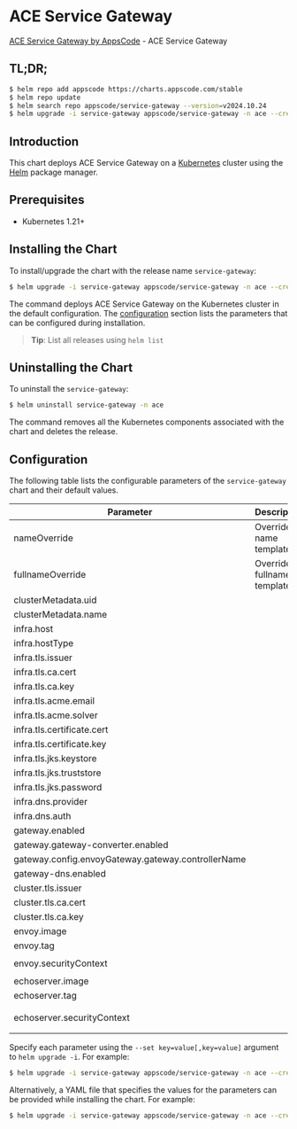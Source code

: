 # ACE Service Gateway

[ACE Service Gateway by AppsCode](https://github.com/appscode-cloud) - ACE Service Gateway

## TL;DR;

```bash
$ helm repo add appscode https://charts.appscode.com/stable
$ helm repo update
$ helm search repo appscode/service-gateway --version=v2024.10.24
$ helm upgrade -i service-gateway appscode/service-gateway -n ace --create-namespace --version=v2024.10.24
```

## Introduction

This chart deploys ACE Service Gateway on a [Kubernetes](http://kubernetes.io) cluster using the [Helm](https://helm.sh) package manager.

## Prerequisites

- Kubernetes 1.21+

## Installing the Chart

To install/upgrade the chart with the release name `service-gateway`:

```bash
$ helm upgrade -i service-gateway appscode/service-gateway -n ace --create-namespace --version=v2024.10.24
```

The command deploys ACE Service Gateway on the Kubernetes cluster in the default configuration. The [configuration](#configuration) section lists the parameters that can be configured during installation.

> **Tip**: List all releases using `helm list`

## Uninstalling the Chart

To uninstall the `service-gateway`:

```bash
$ helm uninstall service-gateway -n ace
```

The command removes all the Kubernetes components associated with the chart and deletes the release.

## Configuration

The following table lists the configurable parameters of the `service-gateway` chart and their default values.

|                     Parameter                      |         Description         |                                                                                                      Default                                                                                                      |
|----------------------------------------------------|-----------------------------|-------------------------------------------------------------------------------------------------------------------------------------------------------------------------------------------------------------------|
| nameOverride                                       | Overrides name template     | <code>""</code>                                                                                                                                                                                                   |
| fullnameOverride                                   | Overrides fullname template | <code>""</code>                                                                                                                                                                                                   |
| clusterMetadata.uid                                |                             | <code>tbd</code>                                                                                                                                                                                                  |
| clusterMetadata.name                               |                             | <code>tbd</code>                                                                                                                                                                                                  |
| infra.host                                         |                             | <code>chart-example.local</code>                                                                                                                                                                                  |
| infra.hostType                                     |                             | <code>domain</code>                                                                                                                                                                                               |
| infra.tls.issuer                                   |                             | <code>"ca" # ca,letsencrypt,letsencrypt-staging,external</code>                                                                                                                                                   |
| infra.tls.ca.cert                                  |                             | <code>""</code>                                                                                                                                                                                                   |
| infra.tls.ca.key                                   |                             | <code>""</code>                                                                                                                                                                                                   |
| infra.tls.acme.email                               |                             | <code>ops@appscode.com</code>                                                                                                                                                                                     |
| infra.tls.acme.solver                              |                             | <code>Gateway</code>                                                                                                                                                                                              |
| infra.tls.certificate.cert                         |                             | <code>""</code>                                                                                                                                                                                                   |
| infra.tls.certificate.key                          |                             | <code>""</code>                                                                                                                                                                                                   |
| infra.tls.jks.keystore                             |                             | <code></code>                                                                                                                                                                                                     |
| infra.tls.jks.truststore                           |                             | <code></code>                                                                                                                                                                                                     |
| infra.tls.jks.password                             |                             | <code>""</code>                                                                                                                                                                                                   |
| infra.dns.provider                                 |                             | <code>"external" # external,cloudflare,route53,cloudDNS</code>                                                                                                                                                    |
| infra.dns.auth                                     |                             | <code>{}</code>                                                                                                                                                                                                   |
| gateway.enabled                                    |                             | <code>true</code>                                                                                                                                                                                                 |
| gateway.gateway-converter.enabled                  |                             | <code>false</code>                                                                                                                                                                                                |
| gateway.config.envoyGateway.gateway.controllerName |                             | <code>gateway.voyagermesh.com/ace</code>                                                                                                                                                                          |
| gateway-dns.enabled                                |                             | <code>false</code>                                                                                                                                                                                                |
| cluster.tls.issuer                                 |                             | <code>"ca" # ca,vault</code>                                                                                                                                                                                      |
| cluster.tls.ca.cert                                |                             | <code>""</code>                                                                                                                                                                                                   |
| cluster.tls.ca.key                                 |                             | <code>""</code>                                                                                                                                                                                                   |
| envoy.image                                        |                             | <code>ghcr.io/voyagermesh/envoy</code>                                                                                                                                                                            |
| envoy.tag                                          |                             | <code>"v1.29.9-ac"</code>                                                                                                                                                                                         |
| envoy.securityContext                              |                             | <code>{"allowPrivilegeEscalation":false,"capabilities":{"drop":["ALL"]},"privileged":false,"runAsNonRoot":true,"runAsUser":65534,"seccompProfile":{"type":"RuntimeDefault"}}</code>                               |
| echoserver.image                                   |                             | <code>ghcr.io/voyagermesh/echoserver</code>                                                                                                                                                                       |
| echoserver.tag                                     |                             | <code>"v20221109"</code>                                                                                                                                                                                          |
| echoserver.securityContext                         |                             | <code>{"allowPrivilegeEscalation":false,"capabilities":{"drop":["ALL"]},"privileged":false,"readOnlyRootFilesystem":true,"runAsNonRoot":true,"runAsUser":65534,"seccompProfile":{"type":"RuntimeDefault"}}</code> |


Specify each parameter using the `--set key=value[,key=value]` argument to `helm upgrade -i`. For example:

```bash
$ helm upgrade -i service-gateway appscode/service-gateway -n ace --create-namespace --version=v2024.10.24 --set clusterMetadata.uid=tbd
```

Alternatively, a YAML file that specifies the values for the parameters can be provided while
installing the chart. For example:

```bash
$ helm upgrade -i service-gateway appscode/service-gateway -n ace --create-namespace --version=v2024.10.24 --values values.yaml
```
